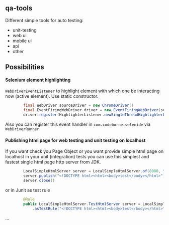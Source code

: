 ## qa-tools
Different simple tools for auto testing:
- unit-testing
- web ui
- mobile ui
- api
- other

## Possibilities 
#### Selenium element highlighting
`WebDriverEventListener` to highlight element with which one be interacting now (active element).
Use static constructor.
```java
        final WebDriver sourceDriver = new ChromeDriver()
        final EventFiringWebDriver driver = new EventFiringWebDriver(sourceDriver);
        driver.register(HighlighterListener.newSingleThreadHighlighterListener());
```
Also you can register this event handler in `com.codeborne.selenide` via `WebDriverRunner`
#### Publishing html page for web testing and unit testing on localhost
If you want check you Page Object or you want provide simple html page on localhost in your unit (integration) tests
you can use this simplest and fastest single html page http server from JDK.
```java
        LocalSimpleHtmlServer server = LocalSimpleHtmlServer.of(8080, "/");
        server.publish("<!DOCTYPE html><html><body>test</body></html>");
        server.close()      
``` 
or in Junit as test rule
```java
        @Rule
        public LocalSimpleHtmlServer.TestHtmlServer server = LocalSimpleHtmlServer.of(8080, "/")
            .asTestRule("<!DOCTYPE html><html><body>test</body></html>");      
``` 

...